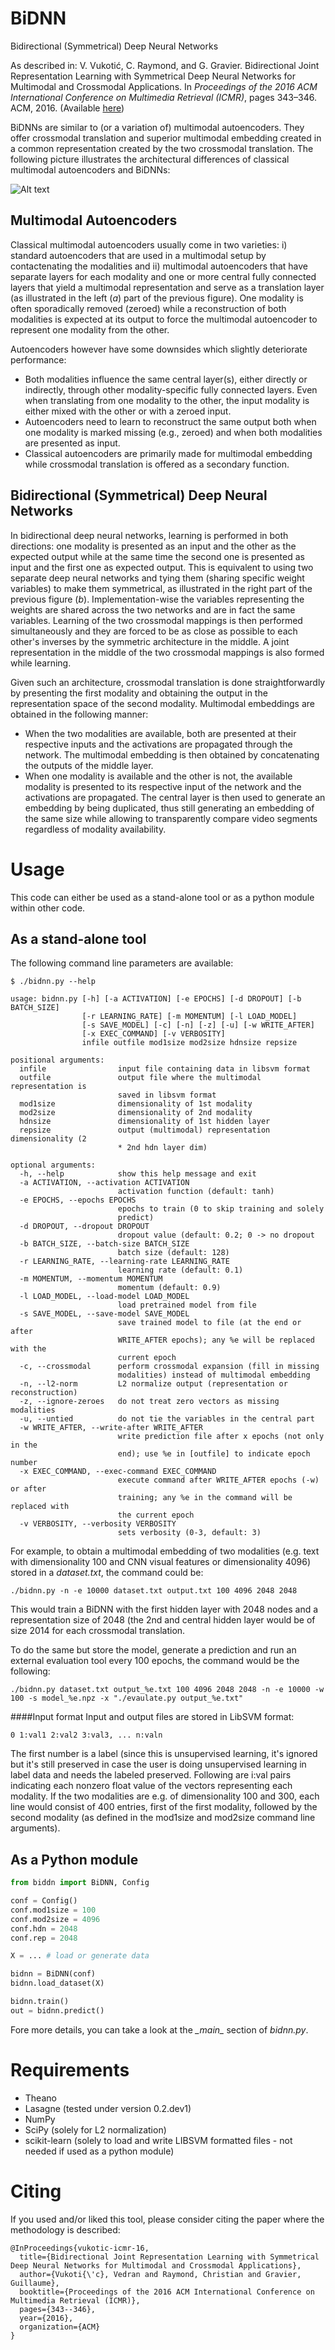 BiDNN
=====
Bidirectional (Symmetrical) Deep Neural Networks

As described in: V. Vukotić, C. Raymond, and G. Gravier. Bidirectional Joint Representation Learning with Symmetrical Deep Neural Networks for Multimodal and Crossmodal Applications. In *Proceedings of the 2016 ACM International Conference on Multimedia Retrieval (ICMR)*, pages 343–346. ACM, 2016. (Available [here](https://hal.inria.fr/hal-01314302/document))

BiDNNs are similar to (or a variation of) multimodal autoencoders. They offer crossmodal translation and superior multimodal embedding created in a common representation created by the two crossmodal translation. The following picture illustrates the architectural differences of classical multimodal autoencoders and BiDNNs:

![Alt text](images/AEvsBiDNN.png?raw=true "Title")

Multimodal Autoencoders
-----------------------

Classical multimodal autoencoders usually come in two varieties: i) standard autoencoders that are used in a multimodal setup by contactenating the modalities and ii) multimodal autoencoders that have separate layers for each modality and one or more central fully connected layers that yield a multimodal representation and serve as a translation layer (as illustrated in the left (*a*) part of the previous figure). One modality is often sporadically removed (zeroed) while a reconstruction of both modalities is expected at its output to force the multimodal autoencoder to represent one modality from the other.

Autoencoders however have some downsides which slightly deteriorate performance:
* Both modalities influence the same central layer(s), either directly or indirectly, through other modality-specific fully connected layers. Even when translating from one modality to the other, the input modality is either mixed with the other or with a zeroed input.
* Autoencoders need to learn to reconstruct the same output both when one modality is marked missing (e.g., zeroed) and when both modalities are presented as input.
* Classical autoencoders are primarily made for multimodal embedding while crossmodal translation is offered as a secondary function.

Bidirectional (Symmetrical) Deep Neural Networks
------------------------------------------------

In bidirectional deep neural networks, learning is performed in both directions: one modality is presented as an input and the other as the expected output while at the same time the second one is presented as input and the first one as expected output. This is equivalent to using two separate deep neural networks and tying them (sharing specific weight variables) to make them symmetrical, as illustrated in the right part of the previous figure (*b*). Implementation-wise the variables representing the weights are shared across the two networks and are in fact the same variables. Learning of the two crossmodal mappings is then performed simultaneously and they are forced to be as close as possible to each other's inverses by the symmetric architecture in the middle. A joint representation in the middle of the two crossmodal mappings is also formed while learning.

Given such an architecture, crossmodal translation is done straightforwardly by presenting the first modality and obtaining the output in the representation space of the second modality. Multimodal embeddings are obtained in the following manner:
* When the two modalities are available, both are presented at their respective inputs and the activations are propagated through the network. The multimodal embedding is then obtained by concatenating the outputs of the middle layer.
* When one modality is available and the other is not, the available modality is presented to its respective input of the network and the activations are propagated. The central layer is then used to generate an embedding by being duplicated, thus still generating an embedding of the same size while allowing to transparently compare video segments regardless of modality availability.

Usage
=====
This code can either be used as a stand-alone tool or as a python module within other code.

As a stand-alone tool
---------------------

The following command line parameters are available:
```
$ ./bidnn.py --help

usage: bidnn.py [-h] [-a ACTIVATION] [-e EPOCHS] [-d DROPOUT] [-b BATCH_SIZE]
                [-r LEARNING_RATE] [-m MOMENTUM] [-l LOAD_MODEL]
                [-s SAVE_MODEL] [-c] [-n] [-z] [-u] [-w WRITE_AFTER]
                [-x EXEC_COMMAND] [-v VERBOSITY]
                infile outfile mod1size mod2size hdnsize repsize

positional arguments:
  infile                input file containing data in libsvm format
  outfile               output file where the multimodal representation is
                        saved in libsvm format
  mod1size              dimensionality of 1st modality
  mod2size              dimensionality of 2nd modality
  hdnsize               dimensionality of 1st hidden layer
  repsize               output (multimodal) representation dimensionality (2
                        * 2nd hdn layer dim)

optional arguments:
  -h, --help            show this help message and exit
  -a ACTIVATION, --activation ACTIVATION
                        activation function (default: tanh)
  -e EPOCHS, --epochs EPOCHS
                        epochs to train (0 to skip training and solely
                        predict)
  -d DROPOUT, --dropout DROPOUT
                        dropout value (default: 0.2; 0 -> no dropout
  -b BATCH_SIZE, --batch-size BATCH_SIZE
                        batch size (default: 128)
  -r LEARNING_RATE, --learning-rate LEARNING_RATE
                        learning rate (default: 0.1)
  -m MOMENTUM, --momentum MOMENTUM
                        momentum (default: 0.9)
  -l LOAD_MODEL, --load-model LOAD_MODEL
                        load pretrained model from file
  -s SAVE_MODEL, --save-model SAVE_MODEL
                        save trained model to file (at the end or after
                        WRITE_AFTER epochs); any %e will be replaced with the
                        current epoch
  -c, --crossmodal      perform crossmodal expansion (fill in missing
                        modalities) instead of multimodal embedding
  -n, --l2-norm         L2 normalize output (representation or reconstruction)
  -z, --ignore-zeroes   do not treat zero vectors as missing modalities
  -u, --untied          do not tie the variables in the central part
  -w WRITE_AFTER, --write-after WRITE_AFTER
                        write prediction file after x epochs (not only in the
                        end); use %e in [outfile] to indicate epoch number
  -x EXEC_COMMAND, --exec-command EXEC_COMMAND
                        execute command after WRITE_AFTER epochs (-w) or after
                        training; any %e in the command will be replaced with
                        the current epoch
  -v VERBOSITY, --verbosity VERBOSITY
                        sets verbosity (0-3, default: 3)
```

For example, to obtain a multimodal embedding of two modalities (e.g. text with dimensionality 100 and CNN visual features or dimensionality 4096) stored in a *dataset.txt*, the command could be:
```
./bidnn.py -n -e 10000 dataset.txt output.txt 100 4096 2048 2048
```
This would train a BiDNN with the first hidden layer with 2048 nodes and a representation size of 2048 (the 2nd and central hidden layer would be of size 2014 for each crossmodal translation.

To do the same but store the model, generate a prediction and run an external evaluation tool every 100 epochs, the command would be the following:
```
./bidnn.py dataset.txt output_%e.txt 100 4096 2048 2048 -n -e 10000 -w 100 -s model_%e.npz -x "./evaulate.py output_%e.txt"
```
####Input format
Input and output files are stored in LibSVM format:
```
0 1:val1 2:val2 3:val3, ... n:valn
```
The first number is a label (since this is unsupervised learning, it's ignored but it's still preserved in case the user is doing unsupervised learning in label data and needs the labeled preserved. Following are i:val pairs indicating each nonzero float value of the vectors representing each modality. If the two modalities are e.g. of dimensionality 100 and 300, each line would consist of 400 entries, first of the first modality, followed by the second modality (as defined in the mod1size and mod2size command line arguments).

As a Python module
-------------------
```python
from biddn import BiDNN, Config

conf = Config()
conf.mod1size = 100
conf.mod2size = 4096
conf.hdn = 2048
conf.rep = 2048

X = ... # load or generate data

bidnn = BiDNN(conf)
bidnn.load_dataset(X)

bidnn.train()
out = bidnn.predict()
```
Fore more details, you can take a look at the *\__main\__* section of *bidnn.py*.

Requirements
============

* Theano
* Lasagne (tested under version 0.2.dev1)
* NumPy
* SciPy (solely for L2 normalization)
* scikit-learn (solely to load and write LIBSVM formatted files - not needed if used as a python module)

Citing
======

If you used and/or liked this tool, please consider citing the paper where the methodology is described:
```
@InProceedings{vukotic-icmr-16,
  title={Bidirectional Joint Representation Learning with Symmetrical Deep Neural Networks for Multimodal and Crossmodal Applications},
  author={Vukoti{\'c}, Vedran and Raymond, Christian and Gravier, Guillaume},
  booktitle={Proceedings of the 2016 ACM International Conference on Multimedia Retrieval (ICMR)},
  pages={343--346},
  year={2016},
  organization={ACM}
}
```
